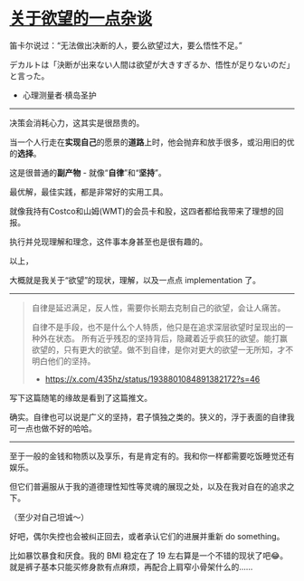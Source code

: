 # [关于欲望的一点杂谈](https://github.com/alterxyz/gitblog/issues/9)

笛卡尔说过：“无法做出决断的人，要么欲望过大，要么悟性不足。”

デカルトは「決断が出来ない人間は欲望が大きすぎるか、悟性が足りないのだ」と言った。

- 心理测量者·槙岛圣护

---

决策会消耗心力，这其实是很昂贵的。

当一个人行走在**实现自己**的愿景的**道路**上时，他会抛弃和放手很多，或沿用旧的优的**选择**。

这是很普通的**副产物** - 就像“**自律**”和“**坚持**”。

最优解，最佳实践，都是非常好的实用工具。

就像我持有Costco和山姆(WMT)的会员卡和股，这四者都给我带来了理想的回报。

执行并兑现理解和理念，这件事本身甚至也是很有趣的。


以上，

大概就是我关于“欲望”的现状，理解，以及一点点 implementation 了。

---

> 自律是延迟满足，反人性，需要你长期去克制自己的欲望，会让人痛苦。
> 
> 自律不是手段，也不是什么个人特质，他只是在追求深层欲望时呈现出的一种外在状态。
所有近乎残忍的坚持背后，隐藏着近乎疯狂的欲望。能打赢欲望的，只有更大的欲望。做不到自律，是你对更大的欲望一无所知，才不明白他们的坚持。
> - https://x.com/435hz/status/1938801084891382172?s=46

写下这篇随笔的缘故是看到了这篇推文。

确实。自律也可以说是广义的坚持，君子慎独之类的。狭义的，浮于表面的自律我可一点也做不好的哈哈。

---

至于一般的金钱和物质以及享乐，有是肯定有的。我和你一样都需要吃饭睡觉还有娱乐。

但它们普遍服从于我的道德理性知性等灵魂的展现之处，以及在我对自在的追求之下。

（至少对自己坦诚～）

好吧，偶尔失控也会被纠正回去，或者承认它们的进展并重新 do something。

比如暴饮暴食和厌食。我的 BMI 稳定在了 19 左右算是一个不错的现状了吧😂。就是裤子基本只能买修身款有点麻烦，再配合上肩窄小骨架什么的……